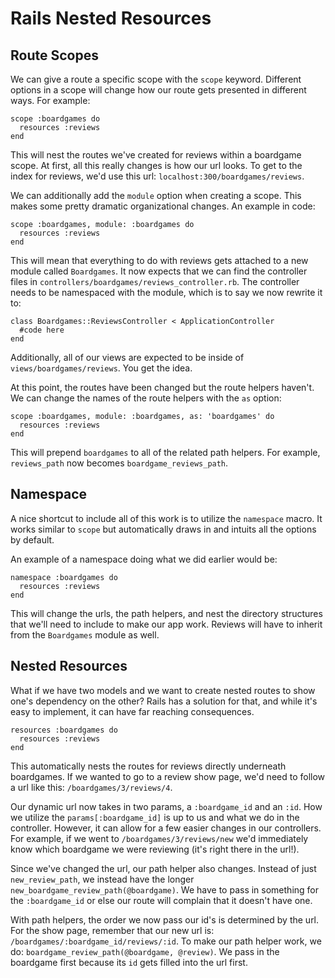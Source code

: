 # Rails Nested Resources

## Route Scopes

We can give a route a specific scope with the `scope` keyword. Different options in a scope will change how our route gets presented in different ways. For example:

```
scope :boardgames do
  resources :reviews
end
```

This will nest the routes we've created for reviews within a boardgame scope. At first, all this really changes is how our url looks. To get to the index for reviews, we'd use this url: `localhost:300/boardgames/reviews`.

We can additionally add the `module` option when creating a scope. This makes some pretty dramatic organizational changes. An example in code:

```
scope :boardgames, module: :boardgames do
  resources :reviews
end
```

This will mean that everything to do with reviews gets attached to a new module called `Boardgames`. It now expects that we can find the controller files in `controllers/boardgames/reviews_controller.rb`. The controller needs to be namespaced with the module, which is to say we now rewrite it to:

```
class Boardgames::ReviewsController < ApplicationController
  #code here
end
```

Additionally, all of our views are expected to be inside of `views/boardgames/reviews`. You get the idea.

At this point, the routes have been changed but the route helpers haven't. We can change the names of the route helpers with the `as` option:

```
scope :boardgames, module: :boardgames, as: 'boardgames' do
  resources :reviews
end
```

This will prepend `boardgames` to all of the related path helpers. For example, `reviews_path` now becomes `boardgame_reviews_path`.

## Namespace

A nice shortcut to include all of this work is to utilize the `namespace` macro. It works similar to `scope` but automatically draws in and intuits all the options by default.

An example of a namespace doing what we did earlier would be:

```
namespace :boardgames do
  resources :reviews
end
```

This will change the urls, the path helpers, and nest the directory structures that we'll need to include to make our app work. Reviews will have to inherit from the `Boardgames` module as well.

## Nested Resources

What if we have two models and we want to create nested routes to show one's dependency on the other? Rails has a solution for that, and while it's easy to implement, it can have far reaching consequences.

```
resources :boardgames do
  resources :reviews
end
```

This automatically nests the routes for reviews directly underneath boardgames. If we wanted to go to a review show page, we'd need to follow a url like this: `/boardgames/3/reviews/4`.

Our dynamic url now takes in two params, a `:boardgame_id` and an `:id`. How we utilize the `params[:boardgame_id]` is up to us and what we do in the controller. However, it can allow for a few easier changes in our controllers. For example, if we went to `/boardgames/3/reviews/new` we'd immediately know which boardgame we were reviewing (it's right there in the url!).

Since we've changed the url, our path helper also changes. Instead of just `new_review_path`, we instead have the longer `new_boardgame_review_path(@boardgame)`. We have to pass in something for the `:boardgame_id` or else our route will complain that it doesn't have one.

With path helpers, the order we now pass our id's is determined by the url. For the show page, remember that our new url is: `/boardgames/:boardgame_id/reviews/:id`. To make our path helper work, we do: `boardgame_review_path(@boardgame, @review)`. We pass in the boardgame first because its `id` gets filled into the url first.
